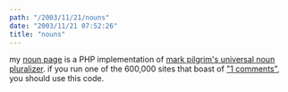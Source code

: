```yaml
---
path: "/2003/11/21/nouns" 
date: "2003/11/21 07:52:26" 
title: "nouns" 
---
```

my <a href="http://www.randomchaos.com/language/noun.php">noun page</a> is a PHP implementation of <a href="http://diveintomark.org/archives/2002/01/09/naturalborn_blogger">mark pilgrim's universal noun pluralizer</a>. if you run one of the 600,000 sites that boast of <a href="http://www.google.com/search?q=%221+comments%22">"1 comments"</a>, you should use this code.